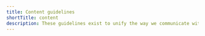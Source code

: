 ```yaml
---
title: Content guidelines
shortTitle: content
description: These guidelines exist to unify the way we communicate with our users at Dialpad, laying out standards by which we should all adhere to as well as how to creatively consider contextual messaging throughout the user’s experience.
---
```


<overview :pages="$page.enhancedFrontmatter" base-path="guides/content" />
